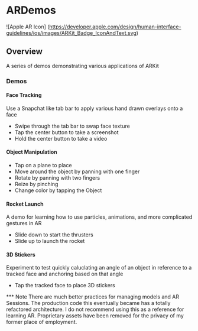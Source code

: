 # ARDemos
![Apple AR Icon] (https://developer.apple.com/design/human-interface-guidelines/ios/images/ARKit_Badge_IconAndText.svg)

## Overview
A series of demos demonstrating various applications of ARKit

### Demos

#### Face Tracking
Use a Snapchat like tab bar to apply various hand drawn overlays onto a face
* Swipe through the tab bar to swap face texture
* Tap the center button to take a screenshot
* Hold the center button to take a video

#### Object Manipulation
* Tap on a plane to place
* Move around the object by panning with one finger
* Rotate by panning with two fingers
* Reize by pinching
* Change color by tapping the Object

#### Rocket Launch
A demo for learning how to use particles, animations, and more complicated gestures in AR
* Slide down to start the thrusters
* Slide up to launch the rocket

#### 3D Stickers
Experiment to test quickly caluclating an angle of an object in reference to a tracked face and anchoring based on that angle
* Tap the tracked face to place 3D stickers

*** Note
There are much better practices for managing models and AR Sessions.  The production code this eventually
became has a totally refactored architecture.  I do not recommend using this as a reference for learning AR.
Proprietary assets have been removed for the privacy of my former place of employment.

